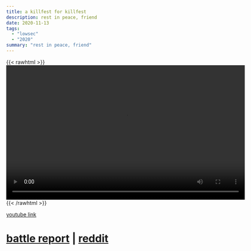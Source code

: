 ```yaml
---
title: a killfest for killfest
description: rest in peace, friend
date: 2020-11-13
tags:
  - "lowsec"
  - "2020"
summary: "rest in peace, friend"
---
```


{{< rawhtml >}}<video width="640" height="360" controls>
<source src="https://crowdfile.net/snuffed/killfest.mp4" type="video/mp4">
Your browser does not support the video tag.</video>{{< /rawhtml >}}

[youtube link](https://www.youtube.com/watch?v=_u3g5LLy_lc)

# [battle report](https://br.evetools.org/br/5faf05ad0ece6d001a878196) | [reddit](https://www.reddit.com/r/Eve/comments/jtqwj2/huloa_a_killfest_for_killfest/)
